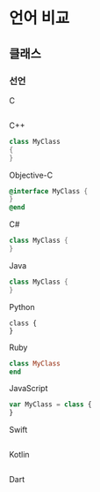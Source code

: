 # 언어 비교

## 클래스

### 선언

C

```

```

C++

```c++
class MyClass
{
}
```

Objective-C

```objective-c
@interface MyClass {
}
@end
```

C#

```c#
class MyClass {
}
```

Java

```java
class MyClass {
}
```

Python

```pyhon
class {
}
```

Ruby

```ruby
class MyClass
end
```

JavaScript

```javascript
var MyClass = class {
}
```

Swift

```swift

```

Kotlin

```kotlin

```

Dart

```dart

```






